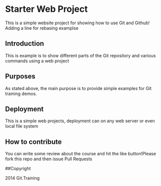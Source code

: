 # Starter Web Project 

This is a simple website project for showing how to use Git and Github! Adding a line for rebasing examplse

## Introduction

This is example is to show different parts of the Git repository and various commands using a web project

## Purposes 

As stated above, the main purpose is to provide simple examples for Git training demos.

## Deployment

This is a simple web projects, deployment can on any web server or even local file system

## How to contribute

You can write some review about the course and hit the like button!Please fork this  repo and then issue Pull Requests 

##Copyright

2014 Git.Training